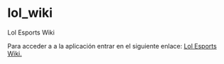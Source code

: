 # lol_wiki
Lol Esports Wiki

Para acceder a a la aplicación entrar en el siguiente enlace: [Lol Esports Wiki.](https://lolesportswiki.info/)
